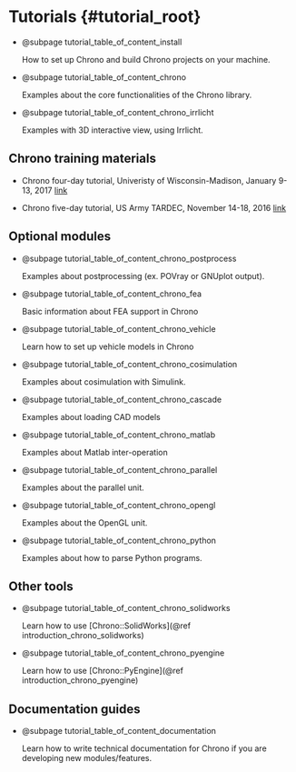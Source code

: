 Tutorials {#tutorial_root}
==========================


-   @subpage tutorial_table_of_content_install 

    How to set up Chrono and build Chrono projects on your machine.

-   @subpage tutorial_table_of_content_chrono

    Examples about the core functionalities of the Chrono library.
	
-   @subpage tutorial_table_of_content_chrono_irrlicht

    Examples with 3D interactive view, using Irrlicht.

	
## Chrono training materials

- Chrono four-day tutorial, Univeristy of Wisconsin-Madison, January 9-13, 2017 [link](http://outreach.sbel.wisc.edu/ChronoTutorials/2017/UW-january/)

- Chrono five-day tutorial, US Army TARDEC, November 14-18, 2016 [link](http://outreach.sbel.wisc.edu/ChronoTutorials/2016/TARDEC/)

	
## Optional modules

-   @subpage tutorial_table_of_content_chrono_postprocess

    Examples about postprocessing (ex. POVray or GNUplot output).

-   @subpage tutorial_table_of_content_chrono_fea

    Basic information about FEA support in Chrono

-   @subpage tutorial_table_of_content_chrono_vehicle
 
    Learn how to set up vehicle models in Chrono
	
-   @subpage tutorial_table_of_content_chrono_cosimulation

    Examples about cosimulation with Simulink. 

-   @subpage tutorial_table_of_content_chrono_cascade

    Examples about loading CAD models 
	
-   @subpage tutorial_table_of_content_chrono_matlab

    Examples about Matlab inter-operation 
	
-   @subpage tutorial_table_of_content_chrono_parallel

    Examples about the parallel unit.
	
-   @subpage tutorial_table_of_content_chrono_opengl

    Examples about the OpenGL unit.
	
-   @subpage tutorial_table_of_content_chrono_python

    Examples about how to parse Python programs.

	
## Other tools

-   @subpage tutorial_table_of_content_chrono_solidworks

    Learn how to use [Chrono::SolidWorks](@ref introduction_chrono_solidworks)

-   @subpage tutorial_table_of_content_chrono_pyengine
 
    Learn how to use [Chrono::PyEngine](@ref introduction_chrono_pyengine)


	
## Documentation guides

-    @subpage tutorial_table_of_content_documentation

     Learn how to write technical documentation for Chrono if you are developing new modules/features.

